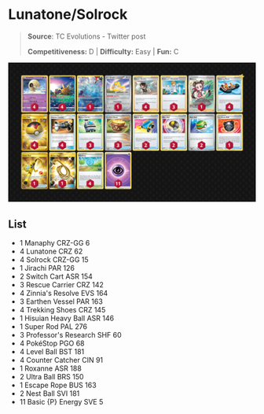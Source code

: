 # Lunatone/Solrock

> **Source**: TC Evolutions - Twitter post
> 
> **Competitiveness:** D | **Difficulty:** Easy | **Fun:** C

![decklist](../../!Images/Standard/09BST-PAF/Lunatone-Solrock.PNG)

## List
* 1 Manaphy CRZ-GG 6
* 4 Lunatone CRZ 62
* 4 Solrock CRZ-GG 15
* 1 Jirachi PAR 126
* 2 Switch Cart ASR 154
* 3 Rescue Carrier CRZ 142
* 4 Zinnia's Resolve EVS 164
* 3 Earthen Vessel PAR 163
* 4 Trekking Shoes CRZ 145
* 1 Hisuian Heavy Ball ASR 146
* 1 Super Rod PAL 276
* 3 Professor's Research SHF 60
* 4 PokéStop PGO 68
* 4 Level Ball BST 181
* 4 Counter Catcher CIN 91
* 1 Roxanne ASR 188
* 2 Ultra Ball BRS 150
* 1 Escape Rope BUS 163
* 2 Nest Ball SVI 181
* 11 Basic {P} Energy SVE 5
